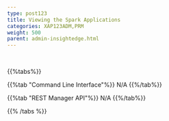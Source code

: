 ```yaml
---
type: post123
title: Viewing the Spark Applications
categories: XAP123ADM,PRM
weight: 500
parent: admin-insightedge.html
---
```

 
  

 

<br>
 
{{%tabs%}}

{{%tab "Command Line Interface"%}}
N/A
{{%/tab%}}

{{%tab "REST Manager API"%}}
N/A
{{%/tab%}}

{{% /tabs %}}
